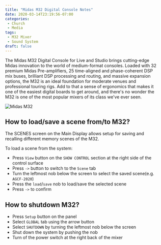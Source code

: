 ```yaml
---
title: "Midas M32 Digital Console Notes"
date: 2020-03-14T23:19:56-07:00
categories:
 - Church
 - Media
tags:
 - M32 Mixer
 - Sound System
draft: false
---
```


The Midas M32 Digital Console for Live and Studio brings cutting-edge Midas innovation to the world of medium-format consoles. 
Loaded with 32 premium Midas Pre-amplifiers, 25 time-aligned and phase-coherent DSP mix buses, 
brilliant DSP processing and routing, and massive expansion options, 
the M32 is an ideal foundation for moderate venues and professional touring rigs. 
Add to that a sense of ergonomics that makes it one of the easiest digital boards to get around, 
and there's no wonder the M32 is one of the most popular mixers of its class we've ever seen.

![Midas M32][m32]

## How to load/save a scene from/to M32?

The SCENES screen on the Main Display allows setup for saving and recalling
different memory scenes of the M32.

To load a scene from the system:
* Press `View` button on the `SHOW CONTROL` section at the right side of the control surface
* Press `->` button to switch to the `Scene` tab
* Turn the leftmost nob below the screen to select the saved scene(e.g. `AGCF-2020`)
* Press the `load`/`save` nob to load/save the selected scene
* Press `->` to confirm

## How to shutdown M32?
* Press `Setup` button on the panel
* Select `GLOBAL` tab using the arrow button
* Select `SHUTDOWN` by turning the leftmost nob below the screen
* Shut down the system by pushing the nob
* Turn of the power switch at the right back of the mixer

[m32]: /images/2020/m32.jpg